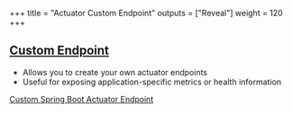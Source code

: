 +++
title = "Actuator Custom Endpoint"
outputs = ["Reveal"]
weight = 120
+++

## [Custom Endpoint](https://docs.spring.io/spring-boot/api/rest/actuator/custom.html)

- Allows you to create your own actuator endpoints
- Useful for exposing application-specific metrics or health information

[Custom Spring Boot Actuator Endpoint](https://vladmihalcea.com/custom-spring-boot-actuator-endpoint/)

